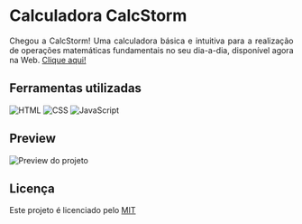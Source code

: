 # Calculadora CalcStorm

<p align="justify">
  Chegou a CalcStorm! Uma calculadora básica e intuitiva para a realização de operações matemáticas fundamentais no seu dia-a-dia, disponível agora na Web. <a href="https://matheusmstorm.github.io/CalcStorm/">Clique aqui!</a>
</p>

## Ferramentas utilizadas

![HTML](https://img.shields.io/badge/-HTML-blue?style=for-the-badge&logo=html5&logoColor=yellow)
![CSS](https://img.shields.io/badge/-CSS-blue?style=for-the-badge&logo=css3&logoColor=yellow)
![JavaScript](https://img.shields.io/badge/-JavaScript-blue?style=for-the-badge&logo=javascript&logoColor=yellow)

## Preview

![Preview do projeto]("/img/print-calcstorm.PNG")

## Licença
<p align="justify">
  Este projeto é licenciado pelo <a href="LICENSE">MIT</a>
</p>
